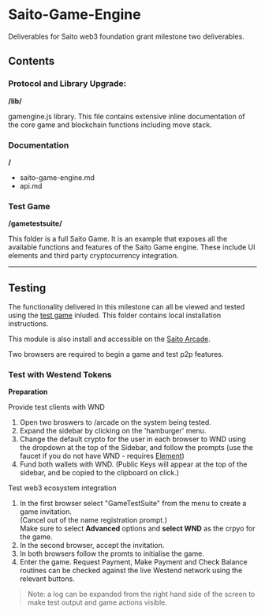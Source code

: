 # Saito-Game-Engine
Deliverables for Saito web3 foundation grant milestone two deliverables.

## Contents
### Protocol and Library Upgrade: 

**/lib/**

  gamengine.js library. This file contains extensive inline documentation of the core game and blockchain functions including move stack.

### Documentation

**/**
* saito-game-engine.md 
* api.md
### Test Game 

**/gametestsuite/**

This folder is a full Saito Game. It is an example that exposes all the available functions and features of the Saito Game engine. These include UI elements and third party cryptocurrency integration.

---
## Testing

The functionality delivered in this milestone can all be viewed and tested using the [test game](/gametestsuite/) inluded. This folder contains local installation instructions.

This module is also install and accessible on the [Saito Arcade](https://saito.io/arcade).

Two browsers are required to begin a game and test p2p features.

### Test with Westend Tokens

**Preparation**

Provide test clients with WND
1. Open two broswers to /arcade on the system being tested.
1. Expand the sidebar by clicking on the 'hamburger' menu.
2. Change the default crypto for the user in each browser to WND using the dropdown at the top of the Sidebar, and follow the prompts (use the faucet if you do not have WND - requires [Element](https://element.io))
3. Fund both wallets with WND. (Public Keys will appear at the top of the sidebar, and be copied to the clipboard on click.)

Test web3 ecosystem integration
1. In the first browser select "GameTestSuite" from the menu to create a game invitation. <br />(Cancel out of the name registration prompt.)<br />
  Make sure to select **Advanced** options and **select WND** as the crpyo for the game.
2. In the second browser, accept the invitation.
3. In both browsers follow the promts to initialise the game.
4. Enter the game. Request Payment, Make Payment and Check Balance routines can be checked against the live Westend network using the relevant buttons.
> Note: a log can be expanded from the right hand side of the screen to make test output and game actions visible.  